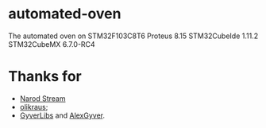 # automated-oven
The automated oven on STM32F103C8T6
Proteus 8.15
STM32CubeIde 1.11.2
STM32CubeMX	6.7.0-RC4
# Thanks for
* [Narod Stream](https://narodstream.ru/)
* [olikraus](https://github.com/olikraus);
* [GyverLibs](https://github.com/GyverLibs) and [AlexGyver](https://github.com/AlexGyver).